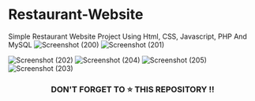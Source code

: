 # Restaurant-Website
Simple Restaurant Website Project Using Html, CSS, Javascript, PHP And MySQL
![Screenshot (200)](https://user-images.githubusercontent.com/109847669/211377934-fb96cb31-5a94-4e5b-9551-4d9800a40aff.png)
![Screenshot (201)](https://user-images.githubusercontent.com/109847669/211377947-b412f023-9ce8-4738-97f8-39cc28a93e6f.png)

![Screenshot (202)](https://user-images.githubusercontent.com/109847669/211378000-dc0cada3-e7f9-40f9-a011-c9a8a4c76c46.png)
![Screenshot (204)](https://user-images.githubusercontent.com/109847669/211378008-f4abee4f-c9d8-4436-a272-53e975e30dcb.png)
![Screenshot (205)](https://user-images.githubusercontent.com/109847669/211378018-41191f00-daa0-49a8-8dd6-95e94ddb0454.png)
![Screenshot (203)](https://user-images.githubusercontent.com/109847669/211378311-3b29b06b-db38-44df-a099-2b8cf65e1dd8.png)

<h3 align="center"> DON'T FORGET TO ⭐ THIS REPOSITORY !!
</h3> 
